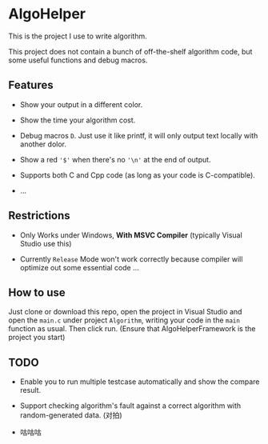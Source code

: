 # AlgoHelper

This is the project I use to write algorithm.

This project does not contain a bunch of off-the-shelf algorithm code, but some useful functions and debug macros.

## Features
- Show your output in a different color.

- Show the time your algorithm cost.

- Debug macros `D`. Just use it like printf, it will only output text locally with another dolor.

- Show a red `'$'` when there's no `'\n'` at the end of output.

- Supports both C and Cpp code (as long as your code is C-compatible).

- ...

## Restrictions
- Only Works under Windows, **With MSVC Compiler** (typically Visual Studio use this)

- Currently `Release` Mode won't work correctly because compiler will optimize out some essential code ...

## How to use
Just clone or download this repo, open the project in Visual Studio and open the `main.c` under project `Algorithm`, writing your code in the `main` function as usual.
Then click run. (Ensure that AlgoHelperFramework is the project you start)

## TODO
- Enable you to run multiple testcase automatically and show the compare result.

- Support checking algorithm's fault against a correct algorithm with random-generated data. (对拍)

- 咕咕咕
